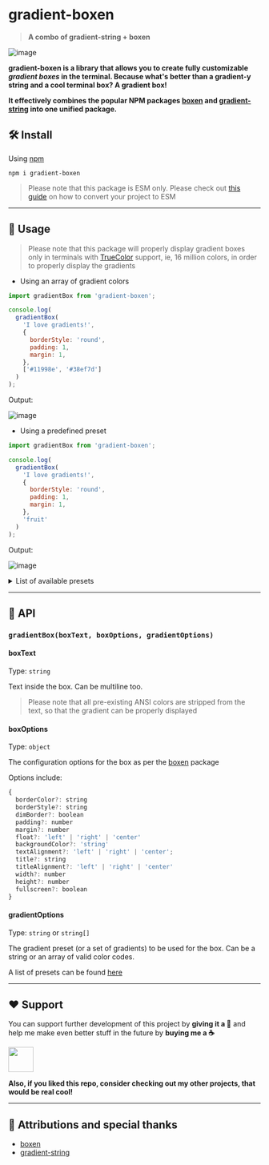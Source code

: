 <!-- markdownlint-disable MD010 MD033 MD001 -->

# gradient-boxen

> **A combo of gradient-string + boxen**

![image](https://user-images.githubusercontent.com/38729705/193000578-d584d1fd-e882-4a69-8d1a-ad8a9c8607ce.png)

**gradient-boxen is a library that allows you to create fully customizable _gradient boxes_ in the terminal. Because what's better than a gradient-y string and a cool terminal box? A gradient box!**

**It effectively combines the popular NPM packages [boxen](https://github.com/sindresorhus/boxen/) and [gradient-string](https://github.com/bokub/gradient-string) into one unified package.**

## 🛠️ Install

Using [npm](https://www.npmjs.com/)

```text
npm i gradient-boxen
```

> Please note that this package is ESM only. Please check out [this guide](https://gist.github.com/sindresorhus/a39789f98801d908bbc7ff3ecc99d99c) on how to convert your project to ESM

---

## 🔗 Usage

> Please note that this package will properly display gradient boxes only in terminals with [TrueColor](https://en.wikipedia.org/wiki/Color_depth#True_color_(24-bit)) support, ie, 16 million colors, in order to properly display the gradients

- Using an array of gradient colors

```js
import gradientBox from 'gradient-boxen';

console.log(
  gradientBox(
    'I love gradients!',
    {
      borderStyle: 'round',
      padding: 1,
      margin: 1,
    },
    ['#11998e', '#38ef7d']
  )
);
```

Output:

![image](https://user-images.githubusercontent.com/38729705/193009542-ef7ac6dd-4e60-484c-979b-172bf2337d63.png)

- Using a predefined preset

```js
import gradientBox from 'gradient-boxen';

console.log(
  gradientBox(
    'I love gradients!',
    {
      borderStyle: 'round',
      padding: 1,
      margin: 1,
    },
    'fruit'
  )
);
```

Output:

![image](https://user-images.githubusercontent.com/38729705/193009624-e777c4c7-4613-4116-aa3d-f45b42165332.png)

<details>

<summary>List of available presets</summary>

![Presets](https://camo.githubusercontent.com/e6afd27113a963ec77568597457b13ec43cd76c31a02e6dad7aeb8553733c578/687474703a2f2f6269742e6c792f3275467967724c)

These presets have been ported from [gradient-string](https://github.com/bokub/gradient-string#available-built-in-gradients)

</details>

---

## 🔮 API

### `gradientBox(boxText, boxOptions, gradientOptions)`

#### boxText

Type: `string`

Text inside the box. Can be multiline too.

> Please note that all pre-existing ANSI colors are stripped from the text, so that the gradient can be properly displayed

#### boxOptions

Type: `object`

The configuration options for the box as per the [boxen](https://github.com/sindresorhus/boxen#options) package

Options include:

```js
{
  borderColor?: string
  borderStyle?: string
  dimBorder?: boolean
  padding?: number
  margin?: number
  float?: 'left' | 'right' | 'center'
  backgroundColor?: 'string'
  textAlignment?: 'left' | 'right' | 'center';
  title?: string
  titleAlignment?: 'left' | 'right' | 'center'
  width?: number
  height?: number
  fullscreen?: boolean
}
```

#### gradientOptions

Type: `string` or `string[]`

The gradient preset (or a set of gradients) to be used for the box. Can be a string or an array of valid color codes.

A list of presets can be found [here](https://github.com/bokub/gradient-string#available-built-in-gradients)

---

## ❤️ Support

You can support further development of this project by **giving it a 🌟** and help me make even better stuff in the future by **buying me a ☕**

<a href="https://www.buymeacoffee.com/savioxavier">
<img src="https://cdn.buymeacoffee.com/buttons/v2/default-blue.png" height="50px">
</a>

<br>

**Also, if you liked this repo, consider checking out my other projects, that would be real cool!**

---

## 💫 Attributions and special thanks

- [boxen](https://github.com/sindresorhus/boxen/)
- [gradient-string](https://github.com/bokub/gradient-string)

